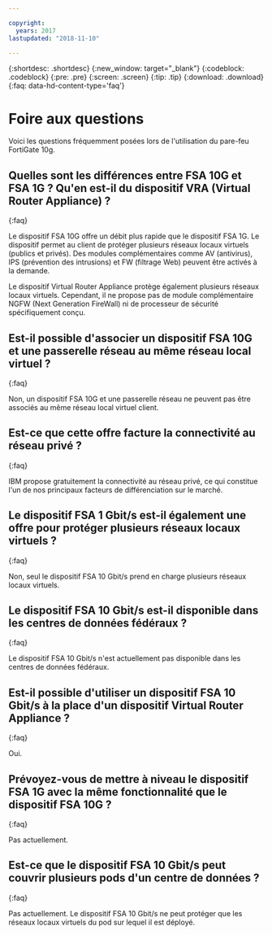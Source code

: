 ```yaml
---

copyright:
  years: 2017
lastupdated: "2018-11-10"

---
```


{:shortdesc: .shortdesc}
{:new_window: target="_blank"}
{:codeblock: .codeblock}
{:pre: .pre}
{:screen: .screen}
{:tip: .tip}
{:download: .download}
{:faq: data-hd-content-type='faq'}

# Foire aux questions
Voici les questions fréquemment posées lors de l'utilisation du pare-feu FortiGate 10g.

## Quelles sont les différences entre FSA 10G et FSA 1G ? Qu'en est-il du dispositif VRA (Virtual Router Appliance) ?
{:faq}

Le dispositif FSA 10G offre un débit plus rapide que le dispositif FSA 1G. Le dispositif permet au client de protéger plusieurs réseaux locaux virtuels (publics et privés). Des modules complémentaires comme AV (antivirus), IPS (prévention des intrusions) et FW (filtrage Web) peuvent être activés à la demande.

Le dispositif Virtual Router Appliance protège également plusieurs réseaux locaux virtuels. Cependant, il ne propose pas de module complémentaire NGFW (Next Generation FireWall) ni de processeur de sécurité spécifiquement conçu.

## Est-il possible d'associer un dispositif FSA 10G et une passerelle réseau au même réseau local virtuel ?
{:faq}

Non, un dispositif FSA 10G et une passerelle réseau ne peuvent pas être associés au même réseau local virtuel client.

## Est-ce que cette offre facture la connectivité au réseau privé ?
{:faq}

IBM propose gratuitement la connectivité au réseau privé, ce qui constitue l'un de nos principaux facteurs de différenciation sur le marché.

## Le dispositif FSA 1 Gbit/s est-il également une offre pour protéger plusieurs réseaux locaux virtuels ?
{:faq}

Non, seul le dispositif FSA 10 Gbit/s prend en charge plusieurs réseaux locaux virtuels.

## Le dispositif FSA 10 Gbit/s est-il disponible dans les centres de données fédéraux ?
{:faq}

Le dispositif FSA 10 Gbit/s n'est actuellement pas disponible dans les centres de données fédéraux.

## Est-il possible d'utiliser un dispositif FSA 10 Gbit/s à la place d'un dispositif Virtual Router Appliance ?
{:faq}

Oui.

## Prévoyez-vous de mettre à niveau le dispositif FSA 1G avec la même fonctionnalité que le dispositif FSA 10G ?
{:faq}

Pas actuellement.

## Est-ce que le dispositif FSA 10 Gbit/s peut couvrir plusieurs pods d'un centre de données ?
{:faq}

Pas actuellement. Le dispositif FSA 10 Gbit/s ne peut protéger que les réseaux locaux virtuels du pod sur lequel il est déployé.
